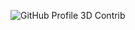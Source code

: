 ![GitHub Profile 3D Contrib](https://raw.githubusercontent.com/hamzah-malik-cko/hamzah-malik-cko/main/profile-3d-contrib/profile-green-animate.svg)
